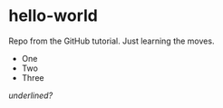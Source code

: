 # hello-world
Repo from the GitHub tutorial. Just learning the moves.

* One
* Two
* Three

_underlined?_

